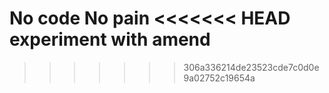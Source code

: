 No code No pain
<<<<<<< HEAD
experiment with amend
=======
>>>>>>> 306a336214de23523cde7c0d0e9a02752c19654a
